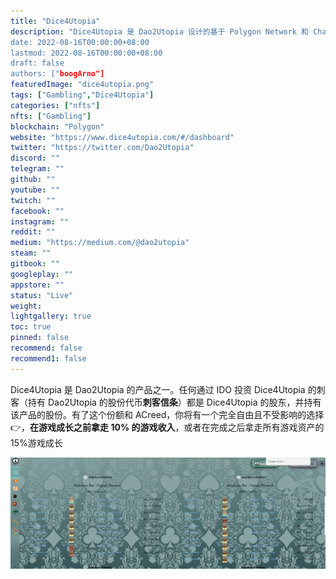 ```yaml
---
title: "Dice4Utopia"
description: "Dice4Utopia 是 Dao2Utopia 设计的基于 Polygon Network 和 Chainlink 的持股去中心化游戏产品，任何人都可以成为赌场股东！”
date: 2022-08-16T00:00:00+08:00
lastmod: 2022-08-16T00:00:00+08:00
draft: false
authors: ["boogArno"]
featuredImage: "dice4utopia.png"
tags: ["Gambling","Dice4Utopia"]
categories: ["nfts"]
nfts: ["Gambling"]
blockchain: "Polygon"
website: "https://www.dice4utopia.com/#/dashboard"
twitter: "https://twitter.com/Dao2Utopia"
discord: ""
telegram: ""
github: ""
youtube: ""
twitch: ""
facebook: ""
instagram: ""
reddit: ""
medium: "https://medium.com/@dao2utopia"
steam: ""
gitbook: ""
googleplay: ""
appstore: ""
status: "Live"
weight: 
lightgallery: true
toc: true
pinned: false
recommend: false
recommend1: false
---
```

Dice4Utopia 是 Dao2Utopia 的产品之一。任何通过 IDO 投资 Dice4Utopia 的刺客（持有 Dao2Utopia 的股份代币<strong>刺客信条</strong>）都是 Dice4Utopia 的股东，并持有该产品的股份。有了这个份额和 ACreed，你将有一个完全自由且不受影响的选择👉，<strong>在游戏成长之前拿走 10% 的游戏收入</strong>，或者在完成之后拿走所有游戏资产的 15%游戏成长

![1](1.jpg)